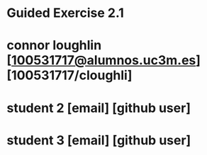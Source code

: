 # Guided Exercise 2.1
# connor loughlin  [100531717@alumnos.uc3m.es] [100531717/cloughli]
# student 2 [email] [github user]
# student 3  [email] [github user]

